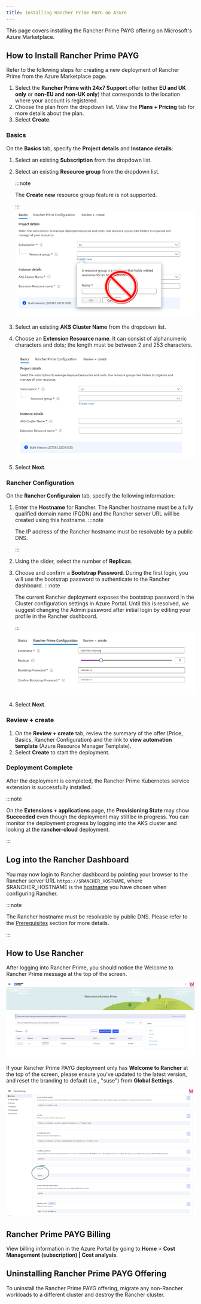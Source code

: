 ```yaml
---
title: Installing Rancher Prime PAYG on Azure
---
```


This page covers installing the Rancher Prime PAYG offering on Microsoft's Azure Marketplace.

## How to Install Rancher Prime PAYG

Refer to the following steps for creating a new deployment of Rancher Prime from the Azure Marketplace page.

1. Select the **Rancher Prime with 24x7 Support** offer (either **EU and UK only** or **non-EU and non-UK only**) that corresponds to the location where your account is registered.
1. Choose the plan from the dropdown list. View the **Plans + Pricing** tab for more details about the plan.
1. Select **Create**.

### Basics

On the **Basics** tab, specify the **Project details** and **Instance details**:

1. Select an existing **Subscription** from the dropdown list.
1. Select an existing **Resource group** from the dropdown list.

   :::note

   The **Create new** resource group feature is not supported.

   :::
   ![Create new resource group not supported](/img/install-rancher-prime-basics-create-new.png)
1. Select an existing **AKS Cluster Name** from the dropdown list.
1. Choose an **Extension Resource name**. It can consist of alphanumeric characters and dots; the length must be between 2 and 253 characters.

   ![Basics tab](/img/install-rancher-prime-basics.png)
1. Select **Next**.

### Rancher Configuration

On the **Rancher Configuraion** tab, specify the following information:

1. Enter the **Hostname** for Rancher. The Rancher hostname must be a fully qualified domain name (FQDN) and the Rancher server URL will be created using this hostname.
   :::note

   The IP address of the Rancher hostname must be resolvable by a public DNS.

   :::
1. Using the slider, select the number of **Replicas**.
1. Choose and confirm a **Bootstrap Password**. During the first login, you will use the bootstrap password to authenticate to the Rancher dashboard.
   :::note

   The current Rancher deployment exposes the bootstrap password in the Cluster configuration settings in Azure Portal. Until this is resolved, we suggest changing the Admin password after initial login by editing your profile in the Rancher dashboard.

   :::
   ![Rancher Configuration](/img/install-rancher-prime-bootstrap-password.png)
1. Select **Next**.

### Review + create

1. On the **Review + create** tab, review the summary of the offer (Price, Basics, Rancher Configuration) and the link to **view automation template** (Azure Resource Manager Template).
1. Select **Create** to start the deployment.

### Deployment Complete

After the deployment is completed, the Rancher Prime Kubernetes service extension is successfully installed.

:::note

On the **Extensions + applications** page, the **Provisioning State** may show **Succeeded** even though the deployment may still be in progress. You can monitor the deployment progress by logging into the AKS cluster and looking at the **rancher-cloud** deployment.

:::

## Log into the Rancher Dashboard

You may now login to Rancher dashboard by pointing your browser to the Rancher server URL `https://$RANCHER_HOSTNAME`, where $RANCHER_HOSTNAME is the [hostname](#rancher-configuration) you have chosen when configuring Rancher.

:::note

The Rancher hostname must be resolvable by public DNS. Please refer to the [Prerequisites](prerequisites.md) section for more details.

:::

## How to Use Rancher

After logging into Rancher Prime, you should notice the Welcome to Rancher Prime message at the top of the screen.

![Rancher Prime Home](/img/install-rancher-prime-home.png)

If your Rancher Prime PAYG deployment only has **Welcome to Rancher** at the top of the screen, please ensure you've updated to the latest version, and reset the branding to default (i.e., "suse") from **Global Settings**.

![Global Settings](/img/install-rancher-prime-global-settings.png)

## Rancher Prime PAYG Billing

View billing information in the Azure Portal by going to **Home** > **Cost Management (subscription) | Cost analysis**.

## Uninstalling Rancher Prime PAYG Offering

To uninstall the Rancher Prime PAYG offering, migrate any non-Rancher workloads to a different cluster and destroy the Rancher cluster.
